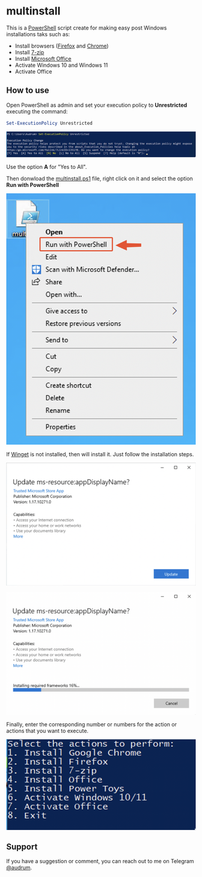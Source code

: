 # multinstall

This is a [PowerShell](https://docs.microsoft.com/en-us/powershell) script create for making easy post Windows installations taks such as:

* Install browsers ([Firefox](https://www.mozilla.org/en-US/firefox/new/) and [Chrome](https://www.google.com/chrome/index.html))
* Install [7-zip](https://www.7-zip.org)
* Install [Microsoft Office](https://www.office.com)
* Activate Windows 10 and Windows 11
* Activate Office

## How to use

Open PowerShell as admin and set your execution policy to **Unrestricted** executing the command:

```PowerShell
Set-ExecutionPolicy Unrestricted
```

![Execution policy unrestricted](/Assets/SCR-20220620-2z9.png)

Use the option **A** for "Yes to All".

Then donwload the [multinstall.ps1]() file, right click on it and select the option **Run with PowerShell**

![Run with PowerShell](/Assets/SCR-20220620-2uy.png)

If [Winget](https://github.com/microsoft/winget-cli) is not installed, then will install it. Just follow the installation steps.

![Update AppInstaller](/Assets/SCR-20220620-46a.png)

![Updating AppInstaller](/Assets/SCR-20220620-46g.png)

Finally, enter the corresponding number or numbers for the action or actions that you want to execute.

![Options](/Assets/SCR-20220620-48u.png)

## Support

If you have a suggestion or comment, you can reach out to me on Telegram [@audrum](https://t.me/audrum). 